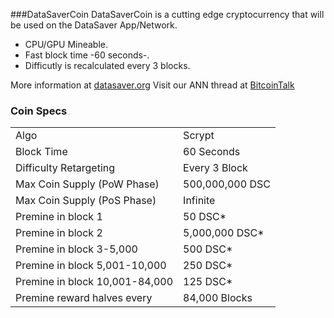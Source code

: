 ###DataSaverCoin
DataSaverCoin is a cutting edge cryptocurrency that will be used on the DataSaver App/Network.
- CPU/GPU Mineable.
- Fast block time -60 seconds-.
- Difficutly is recalculated every 3 blocks.

More information at [datasaver.org](https://www.datasaver.org/) Visit our ANN thread at [BitcoinTalk](https://bitcointalk.org/index.php?topic=DataSaver)

### Coin Specs
<table>
<tr><td>Algo</td><td>Scrypt</td></tr>
<tr><td>Block Time</td><td>60 Seconds</td></tr>
<tr><td>Difficulty Retargeting</td><td>Every 3 Block</td></tr>
<tr><td>Max Coin Supply (PoW Phase)</td><td>500,000,000 DSC</td></tr>
<tr><td>Max Coin Supply (PoS Phase)</td><td>Infinite</td></tr>
<tr><td>Premine in block 1</td><td>50 DSC*</td></tr>
<tr><td>Premine in block 2</td><td>5,000,000 DSC*</td></tr>
<tr><td>Premine in block 3-5,000</td><td>500 DSC*</td></tr>
<tr><td>Premine in block 5,001-10,000</td><td>250 DSC*</td></tr>
<tr><td>Premine in block 10,001-84,000</td><td>125 DSC*</td></tr>
<tr><td>Premine reward halves every</td><td>84,000 Blocks</td></tr>


</table>



